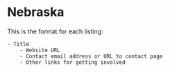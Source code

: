 # Nebraska

This is the format for each listing:

```
- Title
    - Website URL
    - Contact email address or URL to contact page
    - Other links for getting involved
```